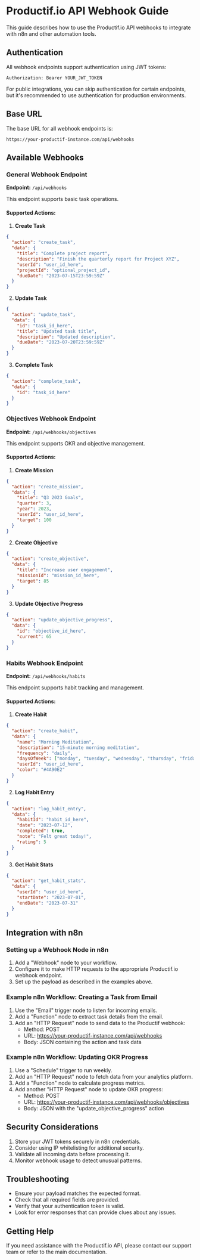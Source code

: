 # Productif.io API Webhook Guide

This guide describes how to use the Productif.io API webhooks to integrate with n8n and other automation tools.

## Authentication

All webhook endpoints support authentication using JWT tokens:

```
Authorization: Bearer YOUR_JWT_TOKEN
```

For public integrations, you can skip authentication for certain endpoints, but it's recommended to use authentication for production environments.

## Base URL

The base URL for all webhook endpoints is:

```
https://your-productif-instance.com/api/webhooks
```

## Available Webhooks

### General Webhook Endpoint

**Endpoint:** `/api/webhooks`

This endpoint supports basic task operations.

#### Supported Actions:

1. **Create Task**

```json
{
  "action": "create_task",
  "data": {
    "title": "Complete project report",
    "description": "Finish the quarterly report for Project XYZ",
    "userId": "user_id_here",
    "projectId": "optional_project_id",
    "dueDate": "2023-07-15T23:59:59Z"
  }
}
```

2. **Update Task**

```json
{
  "action": "update_task",
  "data": {
    "id": "task_id_here",
    "title": "Updated task title",
    "description": "Updated description",
    "dueDate": "2023-07-20T23:59:59Z"
  }
}
```

3. **Complete Task**

```json
{
  "action": "complete_task",
  "data": {
    "id": "task_id_here"
  }
}
```

### Objectives Webhook Endpoint

**Endpoint:** `/api/webhooks/objectives`

This endpoint supports OKR and objective management.

#### Supported Actions:

1. **Create Mission**

```json
{
  "action": "create_mission",
  "data": {
    "title": "Q3 2023 Goals",
    "quarter": 3,
    "year": 2023,
    "userId": "user_id_here",
    "target": 100
  }
}
```

2. **Create Objective**

```json
{
  "action": "create_objective",
  "data": {
    "title": "Increase user engagement",
    "missionId": "mission_id_here",
    "target": 85
  }
}
```

3. **Update Objective Progress**

```json
{
  "action": "update_objective_progress",
  "data": {
    "id": "objective_id_here",
    "current": 65
  }
}
```

### Habits Webhook Endpoint

**Endpoint:** `/api/webhooks/habits`

This endpoint supports habit tracking and management.

#### Supported Actions:

1. **Create Habit**

```json
{
  "action": "create_habit",
  "data": {
    "name": "Morning Meditation",
    "description": "15-minute morning meditation",
    "frequency": "daily",
    "daysOfWeek": ["monday", "tuesday", "wednesday", "thursday", "friday"],
    "userId": "user_id_here",
    "color": "#4A90E2"
  }
}
```

2. **Log Habit Entry**

```json
{
  "action": "log_habit_entry",
  "data": {
    "habitId": "habit_id_here",
    "date": "2023-07-12",
    "completed": true,
    "note": "Felt great today!",
    "rating": 5
  }
}
```

3. **Get Habit Stats**

```json
{
  "action": "get_habit_stats",
  "data": {
    "userId": "user_id_here",
    "startDate": "2023-07-01",
    "endDate": "2023-07-31"
  }
}
```

## Integration with n8n

### Setting up a Webhook Node in n8n

1. Add a "Webhook" node to your workflow.
2. Configure it to make HTTP requests to the appropriate Productif.io webhook endpoint.
3. Set up the payload as described in the examples above.

### Example n8n Workflow: Creating a Task from Email

1. Use the "Email" trigger node to listen for incoming emails.
2. Add a "Function" node to extract task details from the email.
3. Add an "HTTP Request" node to send data to the Productif webhook:
   - Method: POST
   - URL: https://your-productif-instance.com/api/webhooks
   - Body: JSON containing the action and task data

### Example n8n Workflow: Updating OKR Progress

1. Use a "Schedule" trigger to run weekly.
2. Add an "HTTP Request" node to fetch data from your analytics platform.
3. Add a "Function" node to calculate progress metrics.
4. Add another "HTTP Request" node to update OKR progress:
   - Method: POST
   - URL: https://your-productif-instance.com/api/webhooks/objectives
   - Body: JSON with the "update_objective_progress" action

## Security Considerations

1. Store your JWT tokens securely in n8n credentials.
2. Consider using IP whitelisting for additional security.
3. Validate all incoming data before processing it.
4. Monitor webhook usage to detect unusual patterns.

## Troubleshooting

- Ensure your payload matches the expected format.
- Check that all required fields are provided.
- Verify that your authentication token is valid.
- Look for error responses that can provide clues about any issues.

## Getting Help

If you need assistance with the Productif.io API, please contact our support team or refer to the main documentation. 
